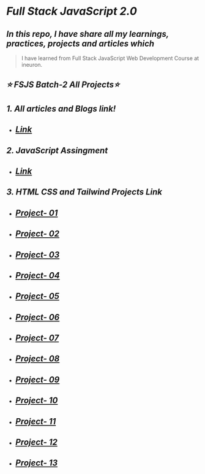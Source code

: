 # _Full Stack JavaScript 2.0_


## _In this repo, I have share all my learnings, practices, projects and articles which_ 
> I have learned from Full Stack JavaScript Web Development Course at ineuron.


## _⭐ FSJS Batch-2 All Projects⭐_

## _1. All articles and Blogs link!_

- ## _[Link](https://github.com/krrishmittal/FSJS2.0/tree/main/Articles)_

##  _2. JavaScript Assingment_

- ## _[Link](https://github.com/krrishmittal/FSJS2.0/tree/main/JavaScript%20Assignment)_

## _3. HTML CSS and Tailwind Projects Link_
- ## _[Project- 01](https://github.com/krrishmittal/FSJS2.0/tree/main/HTML%20and%20CSS%20Assignment/Week%2003/FSJS%202.0%20Project%2001)_

- ## _[Project- 02](https://github.com/krrishmittal/FSJS2.0/tree/main/HTML%20and%20CSS%20Assignment/Week%2003/FSJS%202.0%20Project%2002)_

- ## _[Project- 03]()_

- ## _[Project- 04]()_

- ## _[Project- 05]()_

- ## _[Project- 06]()_

- ## _[Project- 07]()_

- ## _[Project- 08]()_

- ## _[Project- 09]()_

- ## _[Project- 10]()_

- ## _[Project- 11]()_

- ## _[Project- 12]()_

- ## _[Project- 13]()_

